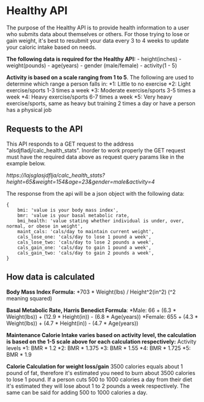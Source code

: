 # Healthy API

The purpose of the Healthy API is to provide health information to a user who submits data about themselves or others. For those trying to lose or gain weight, it's best to resubmit your data every 3 to 4 weeks to update your caloric intake based on needs. 

**The following data is required for the Healthy API:** 
    - height(inches)
    - weight(pounds)
    - age(years)
    - gender (male/female)
    - activity(1 - 5)

**Activity is based on a scale ranging from 1 to 5**. The following are used to determine which range a person falls in: 
    *1: Little to no exercise
    *2: Light exercise/sports 1-3 times a week
    *3: Moderate exercise/sports 3-5 times a week
    *4: Heavy exercise/sports 6-7 times a week
    *5: Very heavy exercise/sports, same as heavy but training 2 times a day or have a  person has a physical job


## Requests to the API

This API responds to a GET request to the address "alsdjfladj/calc_health_stats". Inorder to work properly the GET request must have the required data above as request query params like in the example below. 

*https://lajsglasjdflja/calc_health_stats?height=65&weight=154&age=23&gender=male&activity=4*


The response from the api will be a json object with the following data: 
```
{
    bmi: 'value is your body mass index', 
    bmr: 'value is your basal metabolic rate,
    bmi_health: 'value stating whether individual is under, over, normal, or obese in weight', 
    maint_cals: 'cals/day to maintain current weight', 
    cals_lose_one: 'cals/day to lose 1 pound a week', 
    cals_lose_two: 'cals/day to lose 2 pounds a week', 
    cals_gain_one: 'cals/day to gain 1 pound a week', 
    cals_gain_two: 'cals/day to gain 2 pounds a week', 
}
```
## How data is calculated 

**Body Mass Index Formula:** 
    *703 * Weight(lbs) / Height^2(in^2)  (^2 meaning squared)

**Basal Metabolic Rate, Harris Benedict Formula**:
    *Male: 66 + (6.3 * Weight(lbs)) + (12.9 * Height(in)) - (6.8 * Age(years))
    *Female: 655 + (4.3 * Weight(lbs)) + (4.7 * Height(in)) - (4.7 * Age(years))

**Maintenance Calorie Intake varies based on activity level, the calculation is based on the 1-5 scale above for each calculation respectively:**
    Activity levels
    *1: BMR * 1.2
    *2: BMR * 1.375
    *3: BMR * 1.55
    *4: BMR * 1.725
    *5: BMR * 1.9

**Calorie Calculation for weight loss/gain**
    3500 calories equals about 1 pound of fat, therefore it's estimated you need to burn about 3500 calories to lose 1 pound. If a person cuts 500 to 1000 calories a day from their diet it's estimated they will lose about 1 to 2 pounds a week respectively. The same can be said for adding 500 to 1000 calories a day. 


